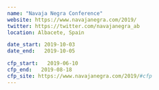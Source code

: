 ```yaml
---
name: "Navaja Negra Conference"
website: https://www.navajanegra.com/2019/
twitter: https://twitter.com/navajanegra_ab
location: Albacete, Spain

date_start: 2019-10-03
date_end:   2019-10-05

cfp_start:   2019-06-10
cfp_end:   2019-08-18
cfp_site: https://www.navajanegra.com/2019/#cfp
---
```

